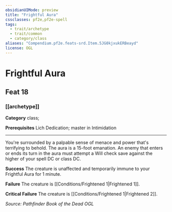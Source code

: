 ```yaml
---
obsidianUIMode: preview
title: "Frightful Aura"
cssclasses: pf2e,pf2e-spell
tags:
  - trait/archetype
  - trait/common
  - category/class
aliases: "Compendium.pf2e.feats-srd.Item.5JG0kjxukERBeayd"
license: OGL
---
```

# Frightful Aura
## Feat 18
### [[archetype]]

**Category** class; 



**Prerequisites** Lich Dedication; master in Intimidation
* * *
You're surrounded by a palpable sense of menace and power that's terrifying to behold. The aura is a 15-foot emanation. An enemy that enters or ends its turn in the aura must attempt a Will check save against the higher of your spell DC or class DC.

**Success** The creature is unaffected and temporarily immune to your Frightful Aura for 1 minute.

**Failure** The creature is [[Conditions/Frightened 1|Frightened 1]].

**Critical Failure** The creature is [[Conditions/Frightened 1|Frightened 2]].

*Source: Pathfinder Book of the Dead*
*OGL*